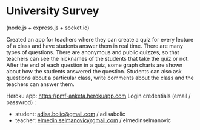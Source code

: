 # University Survey

(node.js + express.js + socket.io)

Created an app for teachers where they can create a quiz for every lecture of a class and have students answer them in real time. There are many types of questions. There are anonymous and public quizzes, so that teachers can see the nicknames of the students that take the quiz or not. After the end of each question in a quiz, some graph charts are shown about how the students answered the question. Students can also ask questions about a particular class, write comments about the class and the teachers can answer them.

Heroku app: https://pmf-anketa.herokuapp.com
Login credentials (email / passwrod) :
  - student: adisa.bolic@gmail.com / adisabolic
  - teacher: elmedin.selmanovic@gmail.com / elmedinselmanovic
